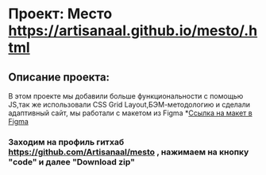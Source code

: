 # Проект: Место  https://artisanaal.github.io/mesto/.html

## Описание проекта:
В этом проекте мы добавили больше функциональности с помощью JS,так же использовали CSS Grid Layout,БЭМ-методологию и сделали адаптивный сайт,
мы работали с макетом из Figma *[Ссылка на макет в Figma](https://www.figma.com/file/2cn9N9jSkmxD84oJik7xL7/JavaScript.-Sprint-4?node-id=0%3A1)
### Заходим на профиль гитхаб https://github.com/Artisanaal/mesto , нажимаем на кнопку "code" и далее "Download zip"


